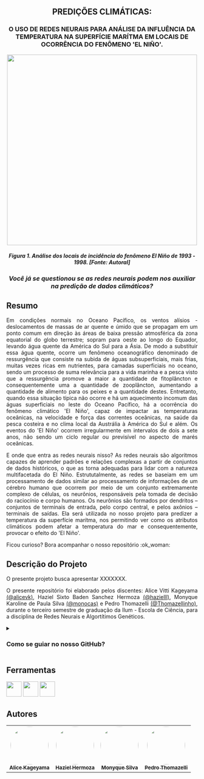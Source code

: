 <h2 align="center"> PREDIÇÕES CLIMÁTICAS: </h2>
<h3 align="center"> O USO DE REDES NEURAIS PARA ANÁLISE DA INFLUÊNCIA DA TEMPERATURA NA SUPERFÍCIE MARÍTMA EM LOCAIS DE OCORRÊNCIA DO FENÔMENO 'EL NIÑO'. </h3>

<p align="center"><img src="https://github.com/alicevk/RNAG-TCS/assets/106678040/1325c1f4-b272-45d8-9c54-d7117bf7ff31" height="500"></p>
<h5 align="center"> Figura 1. Análise dos locais de incidência do fenômeno El Niño de 1993 - 1998. [Fonte: Autoral] </h5>

<h3 align='center'> <i> Você já se questionou se as redes neurais podem nos auxiliar na predição de dados climáticos? </i> </h3>


## Resumo
<p align="justify">
Em condições normais no Oceano Pacífico, os ventos alísios - deslocamentos de massas de ar quente e úmido que se propagam em um ponto comum em direção às áreas de baixa pressão atmosférica da zona equatorial do globo terrestre; sopram para oeste ao longo do Equador, levando água quente da América do Sul para a Ásia. De modo a substituir essa água quente, ocorre um fenômeno oceanográfico denominado de ressurgência que consiste na subida de águas subsuperficiais, mais frias, muitas vezes ricas em nutrientes, para camadas superficiais no oceano, sendo um processo de suma relevância para a vida marinha e a pesca visto que a ressurgência promove a maior a quantidade de fitoplâncton e consequentemente uma a quantidade de zooplâncton, aumentando a quantidade de alimento para os peixes e a quantidade destes. Entretanto, quando essa situação típica não ocorre e há um aquecimento incomum das águas superficiais no leste do Oceano Pacífico, há a ocorrência do fenômeno climático 'El Niño', capaz de impactar as temperaturas oceânicas, na velocidade e força das correntes oceânicas, na saúde da pesca costeira e no clima local da Austrália à América do Sul e além. Os eventos do 'El Niño' ocorrem irregularmente em intervalos de dois a sete anos, não sendo um ciclo regular ou previsível no aspecto de marés oceânicas. </p>
<p align="justify"> E onde que entra as redes neurais nisso? As redes neurais são algoritmos capazes de aprender padrões e relações complexas a partir de conjuntos de dados históricos, o que as torna adequadas para lidar com a natureza multifacetada do El Niño. Estrututalmente, as redes se baseiam em um processamento de dados similar ao processamento de informações de um cérebro humano que ocorrem por meio de um conjunto extremamente complexo de células, os neurônios, responsáveis pela tomada de decisão do raciocínio e corpo humanos. Os neurônios são formados por dendritos – conjuntos de terminais de entrada, pelo corpo central, e pelos axônios – terminais de saídas. Ela será utilizada no nosso projeto para predizer a temperatura da superfície marítma, nos permitindo ver como os atributos climáticos podem afetar a temperatura do mar e consequentemente, provocar o efeito do 'El Niño'. </p>
<p align="justify">
Ficou curioso? Bora acompanhar o nosso repositório :ok_woman: </p>

## Descrição do Projeto
<p align="justify">
O presente projeto busca apresentar XXXXXXX. </p>

<p align="justify"> O presente repositório foi elaborado pelos discentes: Alice Vitti Kageyama <a href="https://github.com/alicevk"> (@alicevk)</a>, Haziel Sixto Baden Sanchez Hermoza  <a href="https://github.com/hazielll"> (@hazielll)</a>,  Monyque Karoline de Paula Silva <a href="https://github.com/monocas"> (@monocas)</a> e Pedro Thomazelli  <a href="https://github.com/Thomazellinho"> (@Thomazellinho)</a>,  durante o terceiro semestre de graduação da Ilum - Escola de Ciência, para a disciplina de Redes Neurais e Algortítimos Genéticos. </p>

<details><summary><h3><b>Como se guiar no nosso GitHub?</h3></b></summary>
<p align="justify">
 É bem simples!
  xxxxxxx
  </p>

</details>

## Ferramentas
<img src="https://cdn.jsdelivr.net/gh/devicons/devicon/icons/jupyter/jupyter-original-wordmark.svg" width="40" height="40"/>  <img src="https://cdn.jsdelivr.net/gh/devicons/devicon/icons/python/python-original-wordmark.svg" width="40" height="40"/> <img src="https://github.githubassets.com/images/modules/logos_page/GitHub-Mark.png" width="40" height="40"/>


## Autores
<table>
  <tr>
    <td align="center"><a href="https://github.com/alicevk"><img style="border-radius: 50%;" src="https://avatars.githubusercontent.com/u/107062251?v=4" width="100px;" alt=""/><br /><sub><b>Alice Kageyama </b></sub></a><br /></td>
    <td align="center"><a href="https://github.com/hazielll"><img style="border-radius: 50%;" src="https://avatars.githubusercontent.com/u/106745124?v=4" width="100px;" alt=""/><br /><sub><b>Haziel Hermoza </b></sub></a><br /></td>
    <td align="center"><a href="https://github.com/monocas"><img style="border-radius: 50%;" src="https://avatars.githubusercontent.com/u/106678040?v=4" width="100px;" alt=""/><br /><sub><b>Monyque Silva</b></sub></a><br /></td>
    <td align="center"><a href="https://github.com/Thomazellinho"><img style="border-radius: 50%;" src="https://avatars.githubusercontent.com/u/106624831?v=4" width="100px;" alt=""/><br /><sub><b> Pedro Thomazelli</b></sub></a><br /></td>
  </tr>
</table>

